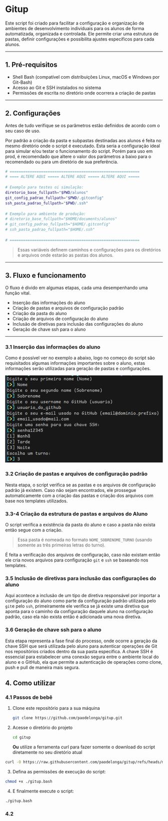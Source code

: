 # Gitup

Este script foi criado para facilitar a configuração e organização de ambientes de desenvolvimento individuais para os alunos de forma automatizada, organizada e controlada. Ele permite criar uma estrutura de pastas, definir configurações e possibilita ajustes específicos para cada alunos.

---
## 1. Pré-requisitos

- Shell Bash (compatível com distribuições Linux, macOS e Windows por Git-Bash)
- Acesso ao Git e SSH instalados no sistema
- Permissões de escrita no diretório onde ocorrera a criação de pastas

---
## 2. Configurações

Antes de tudo verifique se os parâmetros estão definidos de acordo com o seu caso de uso.

Por padrão a criação da pasta e subpastas destinadas aos alunos é feita no mesmo diretório onde o script é executado. Esta seria a configuração ideal para simular e/ou testar o funcionamento
do script. Porém para uso em prod, é recomendado que altere o valor dos parâmetros a baixo para o recomendado ou para um diretório de sua preferência.

```bash
# ==========================================================
# ==== ALTERE AQUI ===== ALTERE AQUI ===== ALTERE AQUI =====

# Exemplo para testes oi simulação:
diretorio_base_fullpath="$PWD/alunos"
git_config_padrao_fullpath="$PWD/.gitconfig"
ssh_pasta_padrao_fullpath="$PWD/.ssh"

# Exemplo para ambiente de produção:
# diretorio_base_fullpath="$HOME/documents/alunos"
# git_config_padrao_fullpath="$HOME/.gitconfig"
# ssh_pasta_padrao_fullpath="$HOME/.ssh"

# ==========================================================
```

> Essas variáveis definem caminhos e configurações para os diretórios e arquivos onde estarão as pastas dos alunos.

---
## 3. Fluxo e funcionamento

O fluxo é divido em algumas etapas, cada uma desempenhando uma função vital.

- Inserção das informações do aluno
- Criação de pastas e arquivos de configuração padrão
- Criação da pasta do aluno
- Criação de arquivos de configuração do aluno
- Inclusão de diretivas para inclusão das configurações do aluno
- Geração de chave ssh para o aluno

---

### 3.1 Inserção das informações do aluno

Como é possível ver no exemplo a abaixo, logo no começo do script são requisitados algumas informações importantes sobre o aluno, estas informações serão
utilizadas para geração de pastas e configurações.

<img src="./assets/images/example.png">

### 3.2 Criação de pastas e arquivos de configuração padrão

Nesta etapa, o script verifica se as pastas e os arquivos de configuração padrão já existem. Caso não sejam encontrados, ele prossegue automaticamente com a criação das pastas
e criação dos arquivos com base nos templates utilizados.
### 3.3-4 Criação da estrutura de pastas e arquivos do Aluno

O script verifica a existência da pasta do aluno e caso a pasta não exista então segue com a criação.
> Essa pasta é nomeada no formato `NOME_SOBRENOME_TURNO` (usando somente as três primeiras letras do turno).

É feita a verificação dos arquivos de configuração, caso não existam então ele cria novos arquivos para configuração `git` e `ssh` se baseando nos templates.
### 3.5 Inclusão de diretivas para inclusão das configurações do aluno

Aqui acontece a inclusão de um tipo de diretiva responsável por importar a configuração do aluno como parte
da configuração padrão utilizada pelo `git`e pelo `ssh`, primeiramente ele verifica se já existe uma diretiva que aponta
para o caminho da configuração daquele aluno na configuração padrão, caso ela não exista então é adicionada uma nova diretiva.
### 3.6 Geração de chave ssh para o aluno

Esta etapa representa a fase final do processo, onde ocorre a geração da chave SSH que será utilizada pelo aluno para autenticar operações de Git nos repositórios criados dentro da sua pasta específica. A chave SSH é essencial para estabelecer uma conexão segura entre o ambiente local do aluno e o GitHub, ela que permite a autenticação de operações como clone, push e pull de maneira mais segura.
## 4. Como utilizar

### 4.1 Passos de bebê
1. Clone este repositório para a sua máquina
   ```bash
   git clone https://github.com/paodelonga/gitup.git
   ```

2. Acesse o diretório do projeto
   ```bash
   cd gitup
   ```

	**Ou** utilize a ferramenta curl para fazer somente o download do script diretamente no seu diretório atual
```bash
curl -O https://raw.githubusercontent.com/paodelonga/gitup/refs/heads/main/gitup.bash
```

3. Defina as permissões de execução do script:
```bash
chmod +x ./gitup.bash
```

4. E finalmente execute o script:
```bash
./gitup.bash
```

### 4.2

